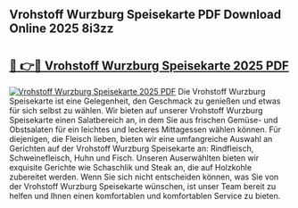 ## Vrohstoff Wurzburg Speisekarte PDF Download Online 2025 8i3zz

# <h2><a href="http://gcbo6ul.nevu.top/?p=Vrohstoff+Wurzburg+Speisekarte">🔗 👉🔴 Vrohstoff Wurzburg Speisekarte 2025 PDF</a></h2>

[![Vrohstoff Wurzburg Speisekarte 2025 PDF](https://i.imgur.com/dBaPXMq.png)](http://gcbo6ul.nevu.top/?p=Vrohstoff+Wurzburg+Speisekarte)
Die Vrohstoff Wurzburg Speisekarte ist eine Gelegenheit, den Geschmack zu genießen und etwas für sich selbst zu wählen. Wir bieten auf unserer Vrohstoff Wurzburg Speisekarte einen Salatbereich an, in dem Sie aus frischen Gemüse- und Obstsalaten für ein leichtes und leckeres Mittagessen wählen können. Für diejenigen, die Fleisch lieben, bieten wir eine umfangreiche Auswahl an Gerichten auf der Vrohstoff Wurzburg Speisekarte an: Rindfleisch, Schweinefleisch, Huhn und Fisch. Unseren Auserwählten bieten wir exquisite Gerichte wie Schaschlik und Steak an, die auf Holzkohle zubereitet werden. Wenn Sie sich nicht entscheiden können, was Sie von der Vrohstoff Wurzburg Speisekarte wünschen, ist unser Team bereit zu helfen und Ihnen einen komfortablen und komfortablen Service zu bieten.
